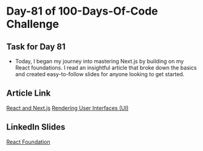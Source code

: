 # Day-81 of 100-Days-Of-Code Challenge

## Task for Day 81

- Today, I began my journey into mastering Next.js by building on my React foundations. I read an insightful article that broke down the basics and created easy-to-follow slides for anyone looking to get started.

## Article Link

[React and Next.js](https://nextjs.org/learn/react-foundations/what-is-react-and-nextjs)
[Rendering User Interfaces (UI)](https://nextjs.org/learn/react-foundations/rendering-ui)

## LinkedIn Slides

[React Foundation](https://www.linkedin.com/posts/hasan-raza-2581hr_%3F%3F%3F%3F%3F-%3F%3F%3F%3F%3F%3F%3F%3F%3F%3F%3F-activity-7213203361980932096-WI6T?utm_source=share&utm_medium=member_desktop)